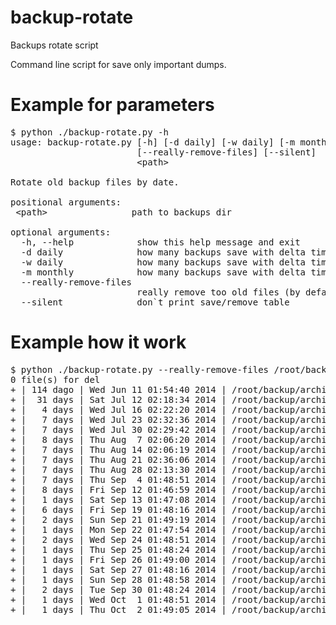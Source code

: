 backup-rotate
=============

Backups rotate script

Command line script for save only important dumps.

Example for parameters
======================
<pre>
$ python ./backup-rotate.py -h 
usage: backup-rotate.py [-h] [-d daily] [-w daily] [-m monthly]
                        [--really-remove-files] [--silent]
                        &lt;path&gt;
 
Rotate old backup files by date.
 
positional arguments:
 &lt;path&gt;                path to backups dir

optional arguments:
  -h, --help            show this help message and exit
  -d daily              how many backups save with delta time 1 day (= 10)
  -w daily              how many backups save with delta time 1 week (= 10)
  -m monthly            how many backups save with delta time 1 month (= inf)
  --really-remove-files
                        really remove too old files (by default just print)
  --silent              don`t print save/remove table
</pre>


Example how it work
===================
<pre>
$ python ./backup-rotate.py --really-remove-files /root/backup/archive/
0 file(s) for del
+ | 114 dago | Wed Jun 11 01:54:40 2014 | /root/backup/archive/dump-2014-06-11.7z
+ |  31 days | Sat Jul 12 02:18:34 2014 | /root/backup/archive/dump-2014-07-12.7z
+ |   4 days | Wed Jul 16 02:22:20 2014 | /root/backup/archive/dump-2014-07-16.7z
+ |   7 days | Wed Jul 23 02:32:36 2014 | /root/backup/archive/dump-2014-07-23.7z
+ |   7 days | Wed Jul 30 02:29:42 2014 | /root/backup/archive/dump-2014-07-30.7z
+ |   8 days | Thu Aug  7 02:06:20 2014 | /root/backup/archive/dump-2014-08-07.7z
+ |   7 days | Thu Aug 14 02:06:19 2014 | /root/backup/archive/dump-2014-08-14.7z
+ |   7 days | Thu Aug 21 02:36:06 2014 | /root/backup/archive/dump-2014-08-21.7z
+ |   7 days | Thu Aug 28 02:13:30 2014 | /root/backup/archive/dump-2014-08-28.7z
+ |   7 days | Thu Sep  4 01:48:51 2014 | /root/backup/archive/dump-2014-09-04.7z
+ |   8 days | Fri Sep 12 01:46:59 2014 | /root/backup/archive/dump-2014-09-12.7z
+ |   1 days | Sat Sep 13 01:47:08 2014 | /root/backup/archive/dump-2014-09-13.7z
+ |   6 days | Fri Sep 19 01:48:16 2014 | /root/backup/archive/dump-2014-09-19.7z
+ |   2 days | Sun Sep 21 01:49:19 2014 | /root/backup/archive/dump-2014-09-21.7z
+ |   1 days | Mon Sep 22 01:47:54 2014 | /root/backup/archive/dump-2014-09-22.7z
+ |   2 days | Wed Sep 24 01:48:51 2014 | /root/backup/archive/dump-2014-09-24.7z
+ |   1 days | Thu Sep 25 01:48:24 2014 | /root/backup/archive/dump-2014-09-25.7z
+ |   1 days | Fri Sep 26 01:49:00 2014 | /root/backup/archive/dump-2014-09-26.7z
+ |   1 days | Sat Sep 27 01:48:16 2014 | /root/backup/archive/dump-2014-09-27.7z
+ |   1 days | Sun Sep 28 01:48:58 2014 | /root/backup/archive/dump-2014-09-28.7z
+ |   2 days | Tue Sep 30 01:48:24 2014 | /root/backup/archive/dump-2014-09-30.7z
+ |   1 days | Wed Oct  1 01:48:51 2014 | /root/backup/archive/dump-2014-10-01.7z
+ |   1 days | Thu Oct  2 01:49:05 2014 | /root/backup/archive/dump-2014-10-02.7z
</pre>
